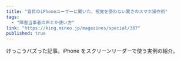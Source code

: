 ```yaml
---
title: "盲目のiPhoneユーザーに聞いた、視覚を使わない驚きのスマホ操作術"
tags:
  - "障害当事者の声とか使い方"
link: "https://king.mineo.jp/magazines/special/387"
published: true
---
```


けっこうバズった記事。iPhone をスクリーンリーダーで使う実例の紹介。
